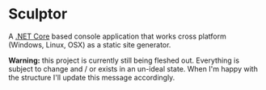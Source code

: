# Sculptor
 A [.NET Core](https://docs.microsoft.com/en-gb/dotnet/core/) based console application that works cross platform (Windows, Linux, OSX) as a static site generator.

**Warning:** this project is currently still being fleshed out. Everything is subject to change and / or exists in an un-ideal state. When I'm happy with the structure I'll update this message accordingly.